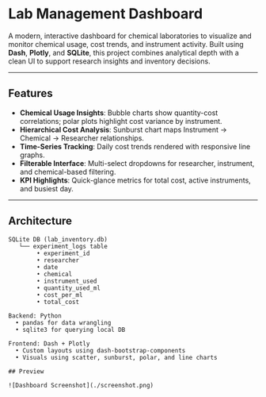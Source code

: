 # Lab Management Dashboard

A modern, interactive dashboard for chemical laboratories to visualize and monitor chemical usage, cost trends, and instrument activity. Built using **Dash**, **Plotly**, and **SQLite**, this project combines analytical depth with a clean UI to support research insights and inventory decisions.

---

## Features

- **Chemical Usage Insights**: Bubble charts show quantity-cost correlations; polar plots highlight cost variance by instrument.
- **Hierarchical Cost Analysis**: Sunburst chart maps Instrument → Chemical → Researcher relationships.
- **Time-Series Tracking**: Daily cost trends rendered with responsive line graphs.
- **Filterable Interface**: Multi-select dropdowns for researcher, instrument, and chemical-based filtering.
- **KPI Highlights**: Quick-glance metrics for total cost, active instruments, and busiest day.

---

## Architecture

```plaintext
SQLite DB (lab_inventory.db)
   └── experiment_logs table
        • experiment_id
        • researcher
        • date
        • chemical
        • instrument_used
        • quantity_used_ml
        • cost_per_ml
        • total_cost

Backend: Python
  • pandas for data wrangling
  • sqlite3 for querying local DB

Frontend: Dash + Plotly
  • Custom layouts using dash-bootstrap-components
  • Visuals using scatter, sunburst, polar, and line charts

## Preview

![Dashboard Screenshot](./screenshot.png)
